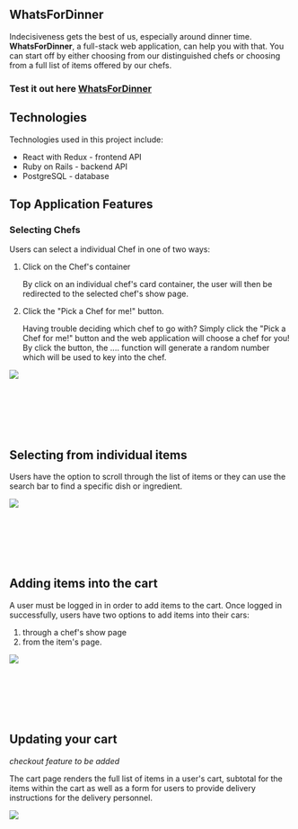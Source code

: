 ## WhatsForDinner

Indecisiveness gets the best of us, especially around dinner time. **WhatsForDinner**, a full-stack web application, can help you with that. You can start off by either choosing from our distinguished chefs or choosing from a full list of items offered by our chefs. 

### Test it out here [WhatsForDinner](https://whats-for-dinner-2.herokuapp.com/#/)

## Technologies

Technologies used in this project include:

- React with Redux - frontend API
- Ruby on Rails - backend API
- PostgreSQL - database

## Top Application Features

### Selecting Chefs

Users can select a individual Chef in one of two ways: 

1. Click on the Chef's container

    By click on an individual chef's card container, the user will then be redirected to the selected chef's show page.

2. Click the "Pick a Chef for me!" button. 

    Having trouble deciding which chef to go with? Simply click the "Pick a Chef for me!" button and the web application will choose a chef for you! By click the button, the .... function will generate a random number which will be used to key into the chef. 

<img src="app/assets/images/readme/selecting_chefs.gif">

<p>&nbsp;</p>
<p>&nbsp;</p>
<p>&nbsp;</p>


## Selecting from individual items

Users have the option to scroll through the list of items or they can use the search bar to find a specific dish or ingredient. 


<img src="app/assets/images/readme/items_index.gif">
<p>&nbsp;</p>
<p>&nbsp;</p>
<p>&nbsp;</p>


## Adding items into the cart

A user must be logged in in order to add items to the cart. Once logged in successfully, users have two options to add items into their cars:

1. through a chef's show page
2. from the item's page.

<img src="app/assets/images/readme/save_item.gif" >
<p>&nbsp;</p>
<p>&nbsp;</p>
<p>&nbsp;</p>


## Updating your cart
_checkout feature to be added_

The cart page renders the full list of items in a user's cart, subtotal for the items within the cart as well as a form for users to provide delivery instructions for the delivery personnel.

<img src="app/assets/images/readme/cart.gif">
<p>&nbsp;</p>
<p>&nbsp;</p>
<p>&nbsp;</p>
